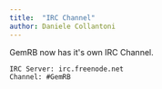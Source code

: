 ```yaml
---
title:  "IRC Channel"
author: Daniele Collantoni
---
```


GemRB now has it's own IRC Channel.

    IRC Server: irc.freenode.net
    Channel: #GemRB
